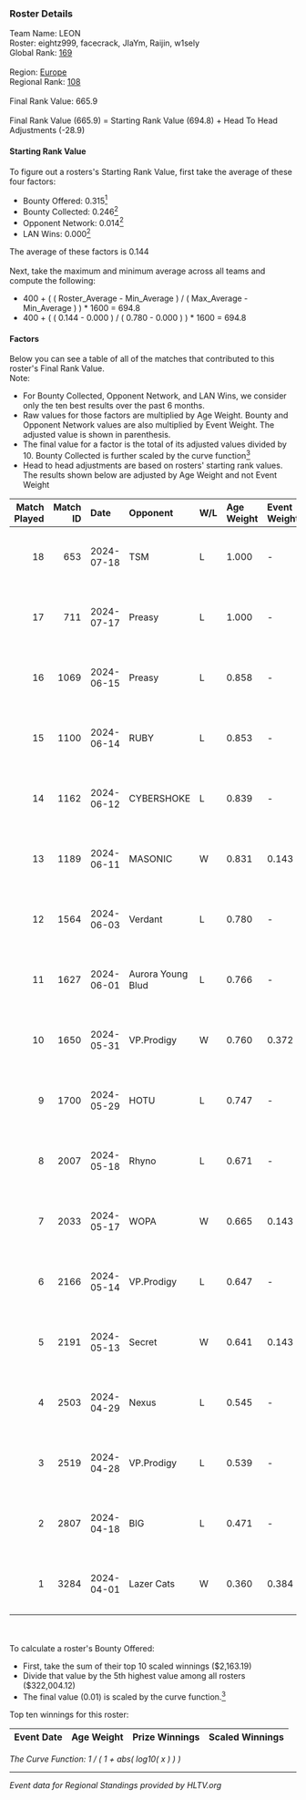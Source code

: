### Roster Details<br />
Team Name: LEON<br />
Roster: eightz999, facecrack, JIaYm, Raijin, w1sely<br />
Global Rank: [169](../standings_global.md)<br />
<br />
Region: [Europe]( ../standings_europe.md)<br />
Regional Rank: [108]( ../standings_europe.md)<br />
<br />
Final Rank Value:  665.9<br />
<br />
Final Rank Value (665.9) = Starting Rank Value (694.8) + Head To Head Adjustments (-28.9)<br />

#### Starting Rank Value<br />
To figure out a rosters's Starting Rank Value, first take the average of these four factors:<br />
- Bounty Offered: 0.315[<sup>1</sup>](#table2)
- Bounty Collected: 0.246[<sup>2</sup>](#table1)
- Opponent Network: 0.014[<sup>2</sup>](#table1)
- LAN Wins: 0.000[<sup>2</sup>](#table1)

The average of these factors is 0.144<br />
<br />
Next, take the maximum and minimum average across all teams and compute the following:<br />
- 400 + ( ( Roster_Average - Min_Average ) / ( Max_Average - Min_Average ) ) * 1600 = 694.8
- 400 + ( ( 0.144 - 0.000 ) / ( 0.780 - 0.000 ) ) * 1600 = 694.8


#### Factors<br />
Below you can see a table of all of the matches that contributed to this roster's Final Rank Value.<br />
Note:<br />

- For Bounty Collected, Opponent Network, and LAN Wins, we consider only the ten best results over the past 6 months.
- Raw values for those factors are multiplied by Age Weight. Bounty and Opponent Network values are also multiplied by Event Weight. The adjusted value is shown in parenthesis.
- The final value for a factor is the total of its adjusted values divided by 10. Bounty Collected is further scaled by the curve function[<sup>3</sup>](#curveFunction)
- Head to head adjustments are based on rosters' starting rank values. The results shown below are adjusted by Age Weight and not Event Weight
<span id="table1"></span><br />


| Match Played | Match ID | Date       | Opponent          | W/L | Age Weight | Event Weight | Bounty Collected | Opponent Network | LAN Wins  | H2H Adj. | Roster                                      |
| -: | -: | :- | :- | :- | :- | :- | :- | :- | :- | -: | :- |
|           18 |      653 | 2024-07-18 | TSM               | L   | 1.000      | -            | -                | -                | -         |    -3.24 | eightz999, facecrack, JIaYm, Raijin, w1sely |
|           17 |      711 | 2024-07-17 | Preasy            | L   | 1.000      | -            | -                | -                | -         |   -11.07 | eightz999, facecrack, JIaYm, Raijin, w1sely |
|           16 |     1069 | 2024-06-15 | Preasy            | L   | 0.858      | -            | -                | -                | -         |    -9.63 | eightz999, facecrack, JIaYm, Raijin, w1sely |
|           15 |     1100 | 2024-06-14 | RUBY              | L   | 0.853      | -            | -                | -                | -         |    -6.27 | eightz999, facecrack, JIaYm, Raijin, w1sely |
|           14 |     1162 | 2024-06-12 | CYBERSHOKE        | L   | 0.839      | -            | -                | -                | -         |    -6.81 | eightz999, facecrack, JIaYm, Raijin, w1sely |
|           13 |     1189 | 2024-06-11 | MASONIC           | W   | 0.831      | 0.143        | 0.009 (0.001)    | 0.083 (0.010)    | 0 (0.000) |    15.72 | eightz999, facecrack, JIaYm, Raijin, w1sely |
|           12 |     1564 | 2024-06-03 | Verdant           | L   | 0.780      | -            | -                | -                | -         |    -5.62 | eightz999, facecrack, JIaYm, Raijin, w1sely |
|           11 |     1627 | 2024-06-01 | Aurora Young Blud | L   | 0.766      | -            | -                | -                | -         |    -7.24 | eightz999, facecrack, JIaYm, Raijin, w1sely |
|           10 |     1650 | 2024-05-31 | VP.Prodigy        | W   | 0.760      | 0.372        | 0.025 (0.007)    | 0.393 (0.111)    | 0 (0.000) |    18.75 | eightz999, facecrack, JIaYm, Raijin, w1sely |
|            9 |     1700 | 2024-05-29 | HOTU              | L   | 0.747      | -            | -                | -                | -         |   -12.18 | eightz999, facecrack, JIaYm, Raijin, w1sely |
|            8 |     2007 | 2024-05-18 | Rhyno             | L   | 0.671      | -            | -                | -                | -         |    -3.56 | eightz999, facecrack, JIaYm, Raijin, w1sely |
|            7 |     2033 | 2024-05-17 | WOPA              | W   | 0.665      | 0.143        | 0.001 (0.000)    | 0.125 (0.012)    | 0 (0.000) |     8.50 | eightz999, facecrack, JIaYm, Raijin, w1sely |
|            6 |     2166 | 2024-05-14 | VP.Prodigy        | L   | 0.647      | -            | -                | -                | -         |    -5.42 | eightz999, facecrack, JIaYm, Raijin, w1sely |
|            5 |     2191 | 2024-05-13 | Secret            | W   | 0.641      | 0.143        | 0.000 (0.000)    | 0.057 (0.005)    | 0 (0.000) |     6.24 | eightz999, facecrack, JIaYm, Raijin, w1sely |
|            4 |     2503 | 2024-04-29 | Nexus             | L   | 0.545      | -            | -                | -                | -         |    -5.20 | eightz999, facecrack, JIaYm, Raijin, w1sely |
|            3 |     2519 | 2024-04-28 | VP.Prodigy        | L   | 0.539      | -            | -                | -                | -         |    -4.69 | eightz999, facecrack, JIaYm, Raijin, w1sely |
|            2 |     2807 | 2024-04-18 | BIG               | L   | 0.471      | -            | -                | -                | -         |    -0.52 | eightz999, facecrack, JIaYm, Raijin, w1sely |
|            1 |     3284 | 2024-04-01 | Lazer Cats        | W   | 0.360      | 0.384        | 0.002 (0.000)    | 0.000 (0.000)    | 0 (0.000) |     3.31 | eightz999, facecrack, JIaYm, Raijin, w1sely |

<br />
<span id="table2"></span><br />
To calculate a roster's Bounty Offered:<br />

- First, take the sum of their top 10 scaled winnings ($2,163.19)
- Divide that value by the 5th highest value among all rosters ($322,004.12)
- The final value (0.01) is scaled by the curve function.[<sup>3</sup>](#curveFunction)

Top ten winnings for this roster:<br />

| Event Date | Age Weight | Prize Winnings | Scaled Winnings |
| :- | -: | :- | :- |


<span id="curveFunction"></span>_The Curve Function: 1 / ( 1 + abs( log10( x ) ) )_<br />

---
_Event data for Regional Standings provided by HLTV.org_<br />
